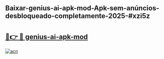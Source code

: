 ## Baixar-genius-ai-apk-mod-Apk-sem-anúncios-desbloqueado-completamente-2025-#xzi5z

# <h2><a href="https://ainizakaria.my?title=genius-ai-apk-mod&ref=22M">🔗👉 🔴 genius-ai-apk-mod</a></h2>

[![acn](https://github.com/user-attachments/assets/0f9c940e-d8b0-45ae-aac7-cd30a18b3e1c)](https://ainizakaria.my?title=genius-ai-apk-mod&ref=22M)

